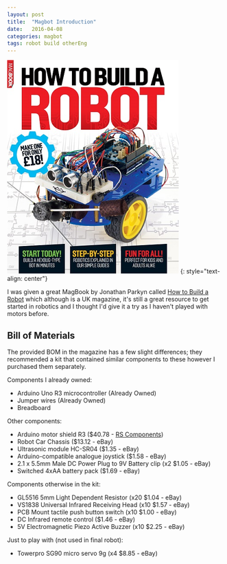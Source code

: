 ```yaml
---
layout: post
title:  "Magbot Introduction"
date:   2016-04-08
categories: magbot
tags: robot build otherEng
---
```


![MagBook](/projects/magbot/How-To-Build-A-Robot.jpg)
{: style="text-align: center"}

I was given a great MagBook by Jonathan Parkyn called [How to Build a Robot] which although is a UK magazine, it's still a great resource to get started in robotics and I thought I'd give it a try as I haven't played with motors before.

<!--more-->

## Bill of Materials
The provided BOM in the magazine has a few slight differences; they recommended a kit that contained similar components to these however I purchased them separately.

Components I already owned:

- Arduino Uno R3 microcontroller (Already Owned)
- Jumper wires (Already Owned)
- Breadboard

Other components:

- Arduino motor shield R3 ($40.78 - [RS Components][motor])
- Robot Car Chassis ($13.12 - eBay)
- Ultrasonic module HC-SR04 ($1.35 - eBay)
- Arduino-compatible analogue joystick ($1.58 - eBay)
- 2.1 x 5.5mm Male DC Power Plug to 9V Battery clip (x2 $1.05 - eBay)
- Switched 4xAA battery pack ($1.69 - eBay)

Components otherwise in the kit:

- GL5516 5mm Light Dependent Resistor (x20 $1.04 - eBay)
- VS1838 Universal Infrared Receiving Head (x10 $1.57 - eBay)
- PCB Mount tactile push button switch (x10 $1.00 - eBay)
- DC Infrared remote control ($1.46 - eBay)
- 5V Electromagnetic Piezo Active Buzzer (x10 $2.25 - eBay)

Just to play with (not used in final robot):

- Towerpro SG90 micro servo 9g (x4 $8.85 - eBay)

[How to Build a Robot]:		http://www.magbooks.com/product/how-to-build-a-robot/
[motor]:					http://au.rs-online.com/web/p/processor-microcontroller-development-kits/7589349/